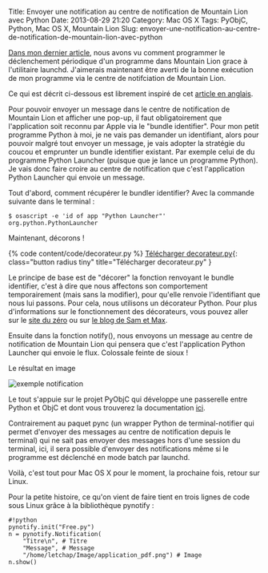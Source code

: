 Title: Envoyer une notification au centre de notification de Mountain Lion avec Python
Date: 2013-08-29 21:20
Category: Mac OS X
Tags: PyObjC, Python, Mac OS X, Mountain Lion
Slug: envoyer-une-notification-au-centre-de-notification-de-mountain-lion-avec-python

[Dans mon dernier article]({filename}/demarrage-automatique-de-travaux-avec-launchd.markdown "Démarrage automatique de travaux avec launchd"), nous avons vu comment programmer le déclenchement périodique d'un programme dans Mountain Lion grace à l'utilitaire launchd. J'aimerais maintenant être averti de la bonne exécution de mon programme via le centre de notifciation de Mountain Lion.

Ce qui est décrit ci-dessous est librement inspiré de cet [article en anglais](http://dbader.org/blog/alfred-timer-extension "A countdown timer extension for Alfred").

Pour pouvoir envoyer un message dans le centre de notification de Mountain Lion et afficher une pop-up, il faut obligatoirement que l'application soit reconnu par Apple via le "bundle identifier". Pour mon petit programme Python à moi, je ne vais pas demander un identifiant, alors pour pouvoir malgré tout envoyer un message, je vais adopter la stratégie du coucou et emprunter un bundle identifier existant. Par exemple celui de du programme Python Launcher (puisque que je lance un programme Python). Je vais donc faire croire au centre de notification que c'est l'application Python Launcher qui envoie un message.

Tout d'abord, comment récupérer le bundler identifier? Avec la commande suivante dans le terminal :

    $ osascript -e 'id of app "Python Launcher"'
    org.python.PythonLauncher

Maintenant, décorons !

{% code content/code/decorateur.py %}
[Télécharger decorateur.py]({filename}/code/decorateur.py){: class="button radius tiny" title="Télécharger decorateur.py" }

Le principe de base est de "décorer" la fonction renvoyant le bundle identifier, c'est à dire que nous affectons son comportement temporairement (mais sans la modifier), pour qu'elle renvoie l'identifiant que nous lui passons. Pour cela, nous utilisons un décorateur Python. Pour plus d'informations sur le fonctionnement des décorateurs, vous pouvez aller sur le [site du zéro](http://www.siteduzero.com/informatique/tutoriels/apprenez-a-programmer-en-python/les-decorateurs "Les décorateurs Python") ou sur [le blog de Sam et Max](http://sametmax.com/comprendre-les-decorateurs-python-pas-a-pas-partie-1/ "Les décorateurs Python première partie").

Ensuite dans la fonction notify(), nous envoyons un message au centre de notification de Mountain Lion qui pensera que c'est l'application Python Launcher qui envoie le flux. Colossale feinte de sioux !

Le résultat en image

![exemple notification]({filename}/images/notif.png)

Le tout s'appuie sur le projet PyObjC qui développe une passerelle entre Python et ObjC et dont vous trouverez la documentation [ici](http://pythonhosted.org/pyobjc/ "Python ObjC").

Contrairement au paquet pync (un wrapper Python de terminal-notifier qui permet d'envoyer des messages au centre de notification depuis le terminal) qui ne sait pas envoyer des messages hors d'une session du terminal, ici, il sera possible d'envoyer des notifications même si le programme est déclenché en mode batch par launchd.

Voilà, c'est tout pour Mac OS X pour le moment, la prochaine fois, retour sur Linux.

Pour la petite histoire, ce qu'on vient de faire tient en trois lignes de code sous Linux grâce à la bibliothèque pynotify :

	#!python
    pynotify.init("Free.py")
    n = pynotify.Notification(
        "Titre\n", # Titre
        "Message", # Message
        "/home/letchap/Image/application_pdf.png") # Image
    n.show()
